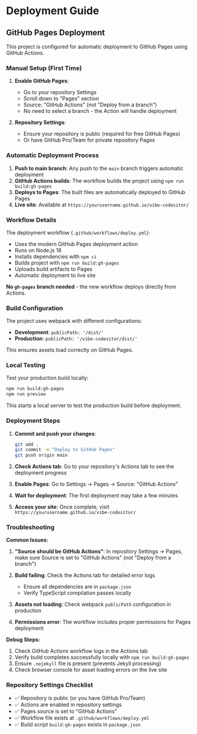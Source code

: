 # Deployment Guide

## GitHub Pages Deployment

This project is configured for automatic deployment to GitHub Pages using GitHub Actions.

### Manual Setup (First Time)

1. **Enable GitHub Pages**:
   - Go to your repository Settings
   - Scroll down to "Pages" section  
   - Source: "GitHub Actions" (not "Deploy from a branch")
   - No need to select a branch - the Action will handle deployment

2. **Repository Settings**:
   - Ensure your repository is public (required for free GitHub Pages)
   - Or have GitHub Pro/Team for private repository Pages

### Automatic Deployment Process

1. **Push to main branch**: Any push to the `main` branch triggers automatic deployment
2. **GitHub Actions builds**: The workflow builds the project using `npm run build:gh-pages`
3. **Deploys to Pages**: The built files are automatically deployed to GitHub Pages
4. **Live site**: Available at `https://yourusername.github.io/vibe-codesitor/`

### Workflow Details

The deployment workflow (`.github/workflows/deploy.yml`):
- Uses the modern GitHub Pages deployment action
- Runs on Node.js 18
- Installs dependencies with `npm ci`
- Builds project with `npm run build:gh-pages`
- Uploads build artifacts to Pages
- Automatic deployment to live site

**No `gh-pages` branch needed** - the new workflow deploys directly from Actions.

### Build Configuration

The project uses webpack with different configurations:
- **Development**: `publicPath: '/dist/'`
- **Production**: `publicPath: '/vibe-codesitor/dist/'`

This ensures assets load correctly on GitHub Pages.

### Local Testing

Test your production build locally:
```bash
npm run build:gh-pages
npm run preview
```

This starts a local server to test the production build before deployment.

### Deployment Steps

1. **Commit and push your changes**:
   ```bash
   git add .
   git commit -m "Deploy to GitHub Pages"
   git push origin main
   ```

2. **Check Actions tab**: Go to your repository's Actions tab to see the deployment progress

3. **Enable Pages**: Go to Settings → Pages → Source: "GitHub Actions"

4. **Wait for deployment**: The first deployment may take a few minutes

5. **Access your site**: Once complete, visit `https://yourusername.github.io/vibe-codesitor/`

### Troubleshooting

**Common Issues:**

1. **"Source should be GitHub Actions"**: In repository Settings → Pages, make sure Source is set to "GitHub Actions" (not "Deploy from a branch")

2. **Build failing**: Check the Actions tab for detailed error logs
   - Ensure all dependencies are in `package.json`
   - Verify TypeScript compilation passes locally

3. **Assets not loading**: Check webpack `publicPath` configuration in production

4. **Permissions error**: The workflow includes proper permissions for Pages deployment

**Debug Steps:**
1. Check GitHub Actions workflow logs in the Actions tab
2. Verify build completes successfully locally with `npm run build:gh-pages`
3. Ensure `.nojekyll` file is present (prevents Jekyll processing)
4. Check browser console for asset loading errors on the live site

### Repository Settings Checklist

- ✅ Repository is public (or you have GitHub Pro/Team)
- ✅ Actions are enabled in repository settings
- ✅ Pages source is set to "GitHub Actions"
- ✅ Workflow file exists at `.github/workflows/deploy.yml`
- ✅ Build script `build:gh-pages` exists in `package.json`
